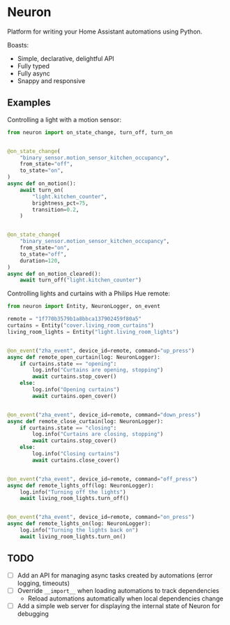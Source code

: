 
# Neuron

Platform for writing your Home Assistant automations using Python.

Boasts:

- Simple, declarative, delightful API
- Fully typed
- Fully async
- Snappy and responsive

## Examples

Controlling a light with a motion sensor:

```python
from neuron import on_state_change, turn_off, turn_on


@on_state_change(
    "binary_sensor.motion_sensor_kitchen_occupancy",
    from_state="off",
    to_state="on",
)
async def on_motion():
    await turn_on(
        "light.kitchen_counter",
        brightness_pct=75,
        transition=0.2,
    )


@on_state_change(
    "binary_sensor.motion_sensor_kitchen_occupancy",
    from_state="on",
    to_state="off",
    duration=120,
)
async def on_motion_cleared():
    await turn_off("light.kitchen_counter")
```

Controlling lights and curtains with a Philips Hue remote:

```python
from neuron import Entity, NeuronLogger, on_event

remote = "1f770b3579b1a8bbca137902459f80a5"
curtains = Entity("cover.living_room_curtains")
living_room_lights = Entity("light.living_room_lights")


@on_event("zha_event", device_id=remote, command="up_press")
async def remote_open_curtain(log: NeuronLogger):
    if curtains.state == "opening":
        log.info("Curtains are opening, stopping")
        await curtains.stop_cover()
    else:
        log.info("Opening curtains")
        await curtains.open_cover()


@on_event("zha_event", device_id=remote, command="down_press")
async def remote_close_curtain(log: NeuronLogger):
    if curtains.state == "closing":
        log.info("Curtains are closing, stopping")
        await curtains.stop_cover()
    else:
        log.info("Closing curtains")
        await curtains.close_cover()


@on_event("zha_event", device_id=remote, command="off_press")
async def remote_lights_off(log: NeuronLogger):
    log.info("Turning off the lights")
    await living_room_lights.turn_off()


@on_event("zha_event", device_id=remote, command="on_press")
async def remote_lights_on(log: NeuronLogger):
    log.info("Turning the lights back on")
    await living_room_lights.turn_on()
```


## TODO

- [ ] Add an API for managing async tasks created by automations (error logging, timeouts)
- [ ] Override `__import__` when loading automations to track dependencies
    - Reload automations automatically when local dependencies change
- [ ] Add a simple web server for displaying the internal state of Neuron for debugging
